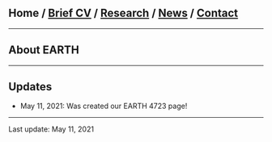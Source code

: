 ## Home / [Brief CV](/brief_cv) / [Research](/research) / [News](/news) / [Contact](/contact)

---

## About EARTH


---


## Updates

* May 11, 2021: Was created our EARTH 4723 page!

---

Last update: May 11, 2021 
